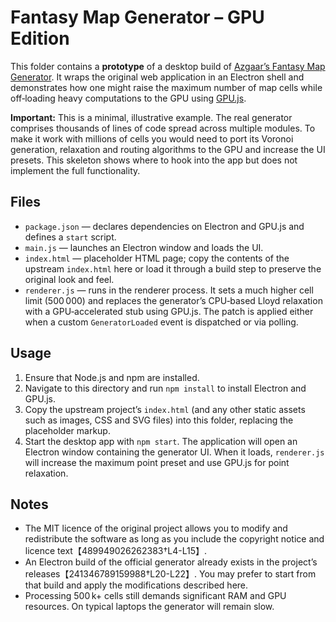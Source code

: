 # Fantasy Map Generator – GPU Edition

This folder contains a **prototype** of a desktop build of
[Azgaar’s Fantasy Map Generator](https://github.com/Azgaar/Fantasy-Map-Generator).
It wraps the original web application in an Electron shell and
demonstrates how one might raise the maximum number of map cells
while off‑loading heavy computations to the GPU using
[GPU.js](https://gpujs.com/).

**Important:** This is a minimal, illustrative example.  The real
generator comprises thousands of lines of code spread across
multiple modules.  To make it work with millions of cells you
would need to port its Voronoi generation, relaxation and routing
algorithms to the GPU and increase the UI presets.  This skeleton
shows where to hook into the app but does not implement the full
functionality.

## Files

* `package.json` — declares dependencies on Electron and GPU.js and
  defines a `start` script.
* `main.js` — launches an Electron window and loads the UI.
* `index.html` — placeholder HTML page; copy the contents of the
  upstream `index.html` here or load it through a build step to
  preserve the original look and feel.
* `renderer.js` — runs in the renderer process.  It sets a
  much higher cell limit (500 000) and replaces the generator’s
  CPU‑based Lloyd relaxation with a GPU‑accelerated stub using
  GPU.js.  The patch is applied either when a custom
  `GeneratorLoaded` event is dispatched or via polling.

## Usage

1. Ensure that Node.js and npm are installed.
2. Navigate to this directory and run `npm install` to install
   Electron and GPU.js.
3. Copy the upstream project’s `index.html` (and any other static
   assets such as images, CSS and SVG files) into this folder,
   replacing the placeholder markup.
4. Start the desktop app with `npm start`.  The application will
   open an Electron window containing the generator UI.  When it
   loads, `renderer.js` will increase the maximum point preset and
   use GPU.js for point relaxation.

## Notes

* The MIT licence of the original project allows you to modify and
  redistribute the software as long as you include the copyright
  notice and licence text【489949026262383†L4-L15】.
* An Electron build of the official generator already exists in the
  project’s releases【241346789159988†L20-L22】.  You may prefer to
  start from that build and apply the modifications described here.
* Processing 500 k+ cells still demands significant RAM and GPU
  resources.  On typical laptops the generator will remain slow.